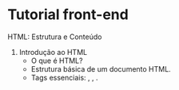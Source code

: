# Tutorial front-end

HTML: Estrutura e Conteúdo 

1. Introdução ao HTML
   - O que é HTML?
   - Estrutura básica de um documento HTML.
   - Tags essenciais: <html>, <head>, <body>. 
